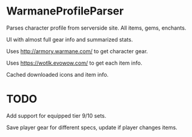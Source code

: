 # WarmaneProfileParser

Parses character profile from serverside site. All items, gems, enchants.

UI with almost full gear info and summarized stats.


Uses http://armory.warmane.com/ to get character gear.

Uses https://wotlk.evowow.com/ to get each item info.

Cached downloaded icons and item info.


# TODO

Add support for equipped tier 9/10 sets.

Save player gear for different specs, update if player changes items.
